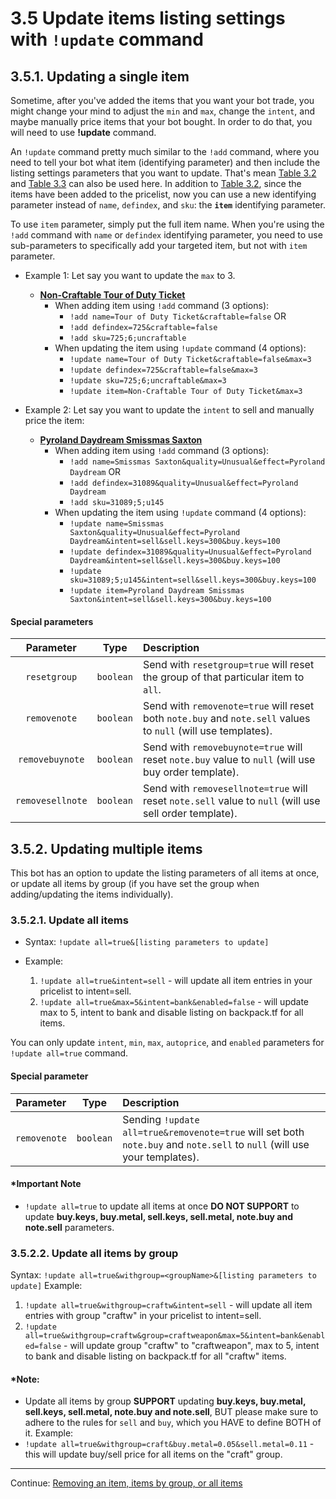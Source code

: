 # 3.5 Update items listing settings with `!update` command

## 3.5.1. Updating a single item
Sometime, after you've added the items that you want your bot trade, you might change your mind to adjust the `min` and `max`, change the `intent`, and maybe manually price items that your bot bought. In order to do that, you will need to use **!update** command.

An `!update` command pretty much similar to the `!add` command, where you need to tell your bot what item (identifying parameter) and then include the listing settings parameters that you want to update. That's mean [Table 3.2](./Item-Identifying-parameters#321---name-and-defindex-parameters) and [Table 3.3](./Listing-settings-parameters#33---item-listing-settings-parameters) can also be used here. In addition to [Table 3.2](./Item-Identifying-parameters#321---name-and-defindex-parameters), since the items have been added to the pricelist, now you can use a new identifying parameter instead of `name`, `defindex`, and `sku`: the **`item`** identifying parameter.

To use `item` parameter, simply put the full item name. When you're using the `!add` command with `name` or `defindex` identifying parameter, you need to use sub-parameters to specifically add your targeted item, but not with `item` parameter.

-   Example 1: Let say you want to update the `max` to 3.

    -   [**Non-Craftable Tour of Duty Ticket**](https://backpack.tf/stats/Unique/Tour%20of%20Duty%20Ticket/Tradable/Non-Craftable)
        -   When adding item using `!add` command (3 options):
            -   `!add name=Tour of Duty Ticket&craftable=false` OR
            -   `!add defindex=725&craftable=false`
            -   `!add sku=725;6;uncraftable`
        -   When updating the item using `!update` command (4 options):
            -   `!update name=Tour of Duty Ticket&craftable=false&max=3`
            -   `!update defindex=725&craftable=false&max=3`
            -   `!update sku=725;6;uncraftable&max=3`
            -   `!update item=Non-Craftable Tour of Duty Ticket&max=3`

-   Example 2: Let say you want to update the `intent` to sell and manually price the item:
    -   [**Pyroland Daydream Smissmas Saxton**](https://backpack.tf/stats/Unusual/Smissmas%20Saxton/Tradable/Craftable/145)
        -   When adding item using `!add` command (3 options):
            -   `!add name=Smissmas Saxton&quality=Unusual&effect=Pyroland Daydream` OR
            -   `!add defindex=31089&quality=Unusual&effect=Pyroland Daydream`
            -   `!add sku=31089;5;u145`
        -   When updating the item using `!update` command (4 options):
            -   `!update name=Smissmas Saxton&quality=Unusual&effect=Pyroland Daydream&intent=sell&sell.keys=300&buy.keys=100`
            -   `!update defindex=31089&quality=Unusual&effect=Pyroland Daydream&intent=sell&sell.keys=300&buy.keys=100`
            -   `!update sku=31089;5;u145&intent=sell&sell.keys=300&buy.keys=100`
            -   `!update item=Pyroland Daydream Smissmas Saxton&intent=sell&sell.keys=300&buy.keys=100`

#### Special parameters

| Parameter | Type | Description |
| :-: | :-: | :- |
| `resetgroup` | `boolean` | Send with `resetgroup=true` will reset the group of that particular item to `all`. |
| `removenote` | `boolean` | Send with `removenote=true` will reset both `note.buy` and `note.sell` values to `null` (will use templates). |
| `removebuynote` | `boolean` | Send with `removebuynote=true` will reset `note.buy` value to `null` (will use buy order template). |
| `removesellnote` | `boolean` | Send with `removesellnote=true` will reset `note.sell` value to `null` (will use sell order template). |

## 3.5.2. Updating multiple items
This bot has an option to update the listing parameters of all items at once, or update all items by group (if you have set the group when adding/updating the items individually).

### 3.5.2.1. Update all items
- Syntax: `!update all=true&[listing parameters to update]`

- Example: 
   1. `!update all=true&intent=sell` - will update all item entries in your pricelist to intent=sell.
   2. `!update all=true&max=5&intent=bank&enabled=false` - will update max to 5, intent to bank and disable listing on backpack.tf for all items.

You can only update `intent`, `min`, `max`, `autoprice`, and `enabled` parameters for `!update all=true` command.

#### Special parameter 
| Parameter | Type | Description |
| :-: | :-: | :- |
| `removenote` | `boolean` | Sending `!update all=true&removenote=true` will set both `note.buy` and `note.sell` to `null` (will use your templates). |

#### \*Important Note
- `!update all=true` to update all items at once **DO NOT SUPPORT** to update **buy.keys, buy.metal, sell.keys, sell.metal, note.buy and note.sell** parameters.

### 3.5.2.2. Update all items by group
Syntax: `!update all=true&withgroup=<groupName>&[listing parameters to update]`
Example: 
1. `!update all=true&withgroup=craftw&intent=sell` - will update all item entries with group "craftw" in your pricelist to intent=sell.
2. `!update all=true&withgroup=craftw&group=craftweapon&max=5&intent=bank&enabled=false` - will update group "craftw" to "craftweapon", max to 5, intent to bank and disable listing on backpack.tf for all "craftw" items.

#### \*Note:
- Update all items by group **SUPPORT** updating **buy.keys, buy.metal, sell.keys, sell.metal, note.buy and note.sell**, BUT please make sure to adhere to the rules for `sell` and `buy`, which you HAVE to define BOTH of it.
Example:
- `!update all=true&withgroup=craft&buy.metal=0.05&sell.metal=0.11` - this will update buy/sell price for all items on the "craft" group.

---

Continue: [Removing an item, items by group, or all items](./Removing-items)